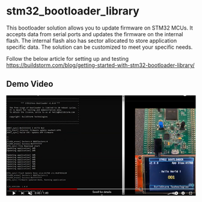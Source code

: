 # stm32_bootloader_library
This bootloader solution allows you to update firmware on STM32 MCUs. It accepts data from serial ports and updates the firmware on the internal flash. The internal flash also has sector allocated to store application specific data. The solution can be customized to meet your specific needs.

Follow the below article for setting up and testing 
https://buildstorm.com/blog/getting-started-with-stm32-bootloader-library/

## Demo Video
[![Demo video](images/video_demo.PNG)](https://www.youtube.com/watch?v=72F-pH-cGEE)





